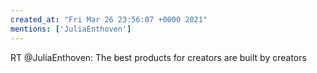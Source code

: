 ```yaml
---
created_at: "Fri Mar 26 23:56:07 +0000 2021"
mentions: ['JuliaEnthoven']
---
```


RT @JuliaEnthoven: The best products for creators are built by creators